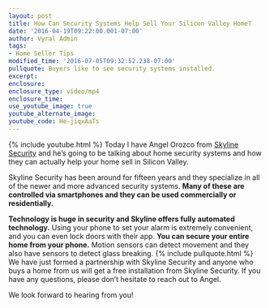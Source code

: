 ```yaml
---
layout: post
title: How Can Security Systems Help Sell Your Silicon Valley Home?
date: '2016-04-19T09:22:00.001-07:00'
author: Vyral Admin
tags:
- Home Seller Tips
modified_time: '2016-07-05T09:32:52.238-07:00'
pullquote: Buyers like to see security systems installed.
excerpt:
enclosure:
enclosure_type: video/mp4
enclosure_time:
use_youtube_image: true
youtube_alternate_image:
youtube_code: He-jiqxAaTs
---
```

{% include youtube.html %}
Today I have Angel Orozco from [Skyline Security](http://www.skylinesecurity.com/) and he’s going to be talking about home security systems and how they can actually help your home sell in Silicon Valley.

Skyline Security has been around for fifteen years and they specialize in all of the newer and more advanced security systems. **Many of these are controlled via smartphones and they can be used commercially or residentially.**

**Technology is huge in security and Skyline offers fully automated technology.** Using your phone to set your alarm is extremely convenient, and you can even lock doors with their app. **You can secure your entire home from your phone.** Motion sensors can detect movement and they also have sensors to detect glass breaking.
{% include pullquote.html %}
We have just formed a partnership with Skyline Security and anyone who buys a home from us will get a free installation from Skyline Security. If you have any questions, please don’t hesitate to reach out to Angel.

We look forward to hearing from you!

